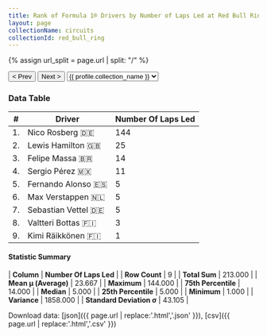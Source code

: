 ```yaml
---
title: Rank of Formula 1® Drivers by Number of Laps Led at Red Bull Ring
layout: page
collectionName: circuits
collectionId: red_bull_ring
---
```


{% assign url_split = page.url | split: "/" %}
<div id="collection-navigation">
<button onclick="selector.options[selector.selectedIndex-1].value && (window.location = selector.options[selector.selectedIndex-1].value);">&lt; Prev</button>
<button onclick="selector.options[selector.selectedIndex+1].value && (window.location = selector.options[selector.selectedIndex+1].value);">Next &gt;</button>
<select id="selector" onchange="this.options[this.selectedIndex].value && (window.location = this.options[this.selectedIndex].value);">
  {% for collectionId in site.data[page.collectionName].refs %}
    {% if collectionId == page.collectionId %}
      {% assign selected = "selected" %}
    {% else %}
      {% assign selected = "" %}
    {% endif %}
    {% assign profile = site.data[page.collectionName][collectionId].profile %}
    <option value="/f1/{{ page.collectionName }}/{{ collectionId }}/{{ url_split[4] }}" {{ selected }}>{{ profile.collection_name }}</option>
  {% endfor %}
</select>
</div>

<canvas id="chart" width="400" height="180"></canvas>
<script>
var data = {
    "datasets": [
        {
            "backgroundColor": [
                "#9C8E8D",
                "#9C8E8D",
                "#9C8E8D",
                "#9C8E8D",
                "#9C8E8D",
                "#9C8E8D",
                "#9C8E8D",
                "#9C8E8D",
                "#9C8E8D"
            ],
            "borderColor": [
                "#1D181E",
                "#1D181E",
                "#1D181E",
                "#1D181E",
                "#1D181E",
                "#1D181E",
                "#1D181E",
                "#1D181E",
                "#1D181E"
            ],
            "borderWidth": 1,
            "data": [
                144.0,
                25.0,
                14.0,
                11.0,
                5.0,
                5.0,
                5.0,
                3.0,
                1.0
            ],
            "label": "Number Of Laps Led"
        }
    ],
    "labels": [
        "Nico Rosberg",
        "Lewis Hamilton",
        "Felipe Massa",
        "Sergio Pérez",
        "Fernando Alonso",
        "Max Verstappen",
        "Sebastian Vettel",
        "Valtteri Bottas",
        "Kimi Räikkönen"
    ]
};
var options = {
  legend: {
    display: false
  },
  scales: {
    xAxes: [{
      ticks: {
        beginAtZero: true,
        maxRotation: 180,
        display: window.innerWidth > 800
      }
    }],
    yAxes: [{
      ticks: {
        beginAtZero: true
      }
    }]
  },
  onResize: function(chart, size) {
    chart.options.scales.xAxes[0].ticks.display = size.width > 800;
  }
};
var chart = new Chart("chart", {
    data: data,
    type: 'bar',
    options: options
});
</script>



### Data Table

| # | Driver | Number Of Laps Led |
|--|--|--|
| 1. | Nico Rosberg 🇩🇪 | 144 |
| 2. | Lewis Hamilton 🇬🇧 | 25 |
| 3. | Felipe Massa 🇧🇷 | 14 |
| 4. | Sergio Pérez 🇲🇽 | 11 |
| 5. | Fernando Alonso 🇪🇸 | 5 |
| 6. | Max Verstappen 🇳🇱 | 5 |
| 7. | Sebastian Vettel 🇩🇪 | 5 |
| 8. | Valtteri Bottas 🇫🇮 | 3 |
| 9. | Kimi Räikkönen 🇫🇮 | 1 |

#### Statistic Summary

| **Column** | **Number Of Laps Led** |
| **Row Count** | 9 |
| **Total Sum** | 213.000 |
| **Mean μ (Average)** | 23.667 |
| **Maximum** | 144.000 |
| **75th Percentile** | 14.000 |
| **Median** | 5.000 |
| **25th Percentile** | 5.000 |
| **Minimum** | 1.000 |
| **Variance** | 1858.000 |
| **Standard Deviation σ** | 43.105 |

Download data: [json]({{ page.url | replace:'.html','.json' }}), [csv]({{ page.url | replace:'.html','.csv' }})
